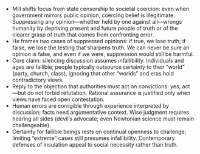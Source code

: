 - Mill shifts focus from state censorship to societal coercion: even when government mirrors public opinion, coercing belief is illegitimate. Suppressing any opinion—whether held by one against all—wrongs humanity by depriving present and future people of truth or of the clearer grasp of truth that comes from confronting error.
- He frames two cases of suppressed opinions: if true, we lose truth; if false, we lose the testing that sharpens truth. We can never be sure an opinion is false, and even if we were, suppression would still be harmful.
- Core claim: silencing discussion assumes infallibility. Individuals and ages are fallible; people typically outsource certainty to their “world” (party, church, class), ignoring that other “worlds” and eras hold contradictory views.
- Reply to the objection that authorities must act on convictions: yes, act—but do not forbid refutation. Rational assurance is justified only when views have faced open contestation.
- Human errors are corrigible through experience interpreted by discussion; facts need argumentative context. Wise judgment requires hearing all sides (devil’s advocate; even Newtonian science must remain challengeable).
- Certainty for fallible beings rests on continual openness to challenge; limiting “extreme” cases still presumes infallibility. Contemporary defenses of insulation appeal to social necessity rather than truth.